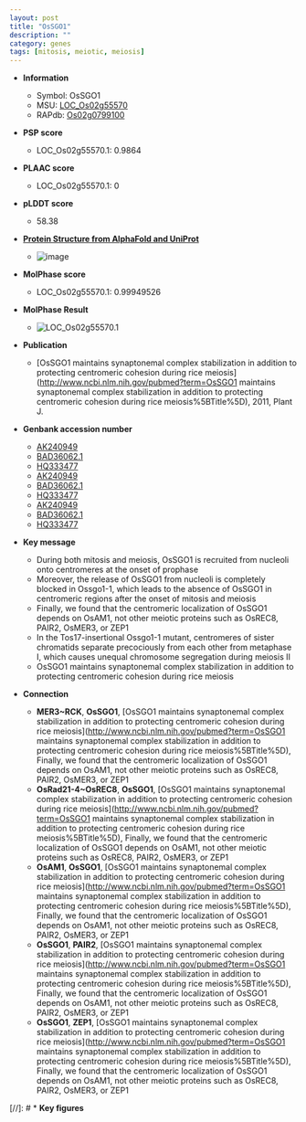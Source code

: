```yaml
---
layout: post
title: "OsSGO1"
description: ""
category: genes
tags: [mitosis, meiotic, meiosis]
---
```


* **Information**  
    + Symbol: OsSGO1  
    + MSU: [LOC_Os02g55570](http://rice.plantbiology.msu.edu/cgi-bin/ORF_infopage.cgi?orf=LOC_Os02g55570)  
    + RAPdb: [Os02g0799100](http://rapdb.dna.affrc.go.jp/viewer/gbrowse_details/irgsp1?name=Os02g0799100)  

* **PSP score**  
    + LOC_Os02g55570.1: 0.9864 

* **PLAAC score**  
    + LOC_Os02g55570.1: 0 

* **pLDDT score**
    + 58.38

* **[Protein Structure from AlphaFold and UniProt](https://www.uniprot.org/uniprotkb/E3VXF2/entry#structure)**
    + ![image](https://ricepsp.github.io/images/E-O/AF-E3VXF2-F1.png)

* **MolPhase score**
    + LOC_Os02g55570.1: 0.99949526

* **MolPhase Result**
    + ![LOC_Os02g55570.1](https://304243504.github.io/Pictures/LOC_Os02g/LOC_Os02g55570.1.png)

* **Publication**  
    + [OsSGO1 maintains synaptonemal complex stabilization in addition to protecting centromeric cohesion during rice meiosis](http://www.ncbi.nlm.nih.gov/pubmed?term=OsSGO1 maintains synaptonemal complex stabilization in addition to protecting centromeric cohesion during rice meiosis%5BTitle%5D), 2011, Plant J.

* **Genbank accession number**  
    + [AK240949](http://www.ncbi.nlm.nih.gov/nuccore/AK240949)
    + [BAD36062.1](http://www.ncbi.nlm.nih.gov/nuccore/BAD36062.1)
    + [HQ333477](http://www.ncbi.nlm.nih.gov/nuccore/HQ333477)
    + [AK240949](http://www.ncbi.nlm.nih.gov/nuccore/AK240949)
    + [BAD36062.1](http://www.ncbi.nlm.nih.gov/nuccore/BAD36062.1)
    + [HQ333477](http://www.ncbi.nlm.nih.gov/nuccore/HQ333477)
    + [AK240949](http://www.ncbi.nlm.nih.gov/nuccore/AK240949)
    + [BAD36062.1](http://www.ncbi.nlm.nih.gov/nuccore/BAD36062.1)
    + [HQ333477](http://www.ncbi.nlm.nih.gov/nuccore/HQ333477)

* **Key message**  
    + During both mitosis and meiosis, OsSGO1 is recruited from nucleoli onto centromeres at the onset of prophase
    + Moreover, the release of OsSGO1 from nucleoli is completely blocked in Ossgo1-1, which leads to the absence of OsSGO1 in centromeric regions after the onset of mitosis and meiosis
    + Finally, we found that the centromeric localization of OsSGO1 depends on OsAM1, not other meiotic proteins such as OsREC8, PAIR2, OsMER3, or ZEP1
    + In the Tos17-insertional Ossgo1-1 mutant, centromeres of sister chromatids separate precociously from each other from metaphase I, which causes unequal chromosome segregation during meiosis II
    + OsSGO1 maintains synaptonemal complex stabilization in addition to protecting centromeric cohesion during rice meiosis

* **Connection**  
    + __MER3~RCK__, __OsSGO1__, [OsSGO1 maintains synaptonemal complex stabilization in addition to protecting centromeric cohesion during rice meiosis](http://www.ncbi.nlm.nih.gov/pubmed?term=OsSGO1 maintains synaptonemal complex stabilization in addition to protecting centromeric cohesion during rice meiosis%5BTitle%5D), Finally, we found that the centromeric localization of OsSGO1 depends on OsAM1, not other meiotic proteins such as OsREC8, PAIR2, OsMER3, or ZEP1
    + __OsRad21-4~OsREC8__, __OsSGO1__, [OsSGO1 maintains synaptonemal complex stabilization in addition to protecting centromeric cohesion during rice meiosis](http://www.ncbi.nlm.nih.gov/pubmed?term=OsSGO1 maintains synaptonemal complex stabilization in addition to protecting centromeric cohesion during rice meiosis%5BTitle%5D), Finally, we found that the centromeric localization of OsSGO1 depends on OsAM1, not other meiotic proteins such as OsREC8, PAIR2, OsMER3, or ZEP1
    + __OsAM1__, __OsSGO1__, [OsSGO1 maintains synaptonemal complex stabilization in addition to protecting centromeric cohesion during rice meiosis](http://www.ncbi.nlm.nih.gov/pubmed?term=OsSGO1 maintains synaptonemal complex stabilization in addition to protecting centromeric cohesion during rice meiosis%5BTitle%5D), Finally, we found that the centromeric localization of OsSGO1 depends on OsAM1, not other meiotic proteins such as OsREC8, PAIR2, OsMER3, or ZEP1
    + __OsSGO1__, __PAIR2__, [OsSGO1 maintains synaptonemal complex stabilization in addition to protecting centromeric cohesion during rice meiosis](http://www.ncbi.nlm.nih.gov/pubmed?term=OsSGO1 maintains synaptonemal complex stabilization in addition to protecting centromeric cohesion during rice meiosis%5BTitle%5D), Finally, we found that the centromeric localization of OsSGO1 depends on OsAM1, not other meiotic proteins such as OsREC8, PAIR2, OsMER3, or ZEP1
    + __OsSGO1__, __ZEP1__, [OsSGO1 maintains synaptonemal complex stabilization in addition to protecting centromeric cohesion during rice meiosis](http://www.ncbi.nlm.nih.gov/pubmed?term=OsSGO1 maintains synaptonemal complex stabilization in addition to protecting centromeric cohesion during rice meiosis%5BTitle%5D), Finally, we found that the centromeric localization of OsSGO1 depends on OsAM1, not other meiotic proteins such as OsREC8, PAIR2, OsMER3, or ZEP1

[//]: # * **Key figures**  


